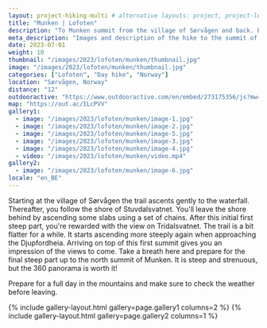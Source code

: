 ```yaml
---
layout: project-hiking-multi # alternative layouts: project, project-left, project-right, project-top
title: "Munken | Lofoten"
description: "To Munken summit from the village of Sørvågen and back. Beautiful views along the hike, and an amazing 360 panorama at the summit. You have to work for it though."
meta_description: "Images and description of the hike to the summit of Munken and the Munkenbu hut in Lofoten, Norway."
date: 2023-07-01
weight: 10
thumbnail: "/images/2023/lofoten/munken/thumbnail.jpg"
image: "/images/2023/lofoten/munken/thumbnail.jpg"
categories: ["Lofoten", "Day hike", "Norway"]
location: "Sørvågen, Norway"
distance: "12"
outdooractive: "https://www.outdooractive.com/en/embed/273175356/js?mw=false&usr=4imcb1&key=USR-LKA30EGO-EMWGMIS4-4OSSTG7J"
map: "https://out.ac/ILcPVV"
gallery1:
  - image: "/images/2023/lofoten/munken/image-1.jpg"
  - image: "/images/2023/lofoten/munken/image-2.jpg"
  - image: "/images/2023/lofoten/munken/image-5.jpg"
  - image: "/images/2023/lofoten/munken/image-3.jpg"
  - image: "/images/2023/lofoten/munken/image-4.jpg"
  - video: "/images/2023/lofoten/munken/video.mp4"
gallery2:
  - image: "/images/2023/lofoten/munken/image-6.jpg"
locale: "en_BE"
---
```

Starting at the village of Sørvågen the trail ascents gently to the waterfall. Thereafter, you follow the shore of Stuvdalsvatnet. You'll leave the shore behind by ascending some slabs using a set of chains. After this initial first steep part, you're rewarded with the view on Tridalsvatnet. The trail is a bit flatter for a while. It starts ascending more steeply again when approaching the Djupfordheia. Arriving on top of this first summit gives you an impression of the views to come. Take a breath here and prepare for the final steep part up to the north summit of Munken. It is steep and strenuous, but the 360 panorama is worth it!

Prepare for a full day in the mountains and make sure to check the weather before leaving.

{% include gallery-layout.html gallery=page.gallery1 columns=2 %}
{% include gallery-layout.html gallery=page.gallery2 columns=1 %}
